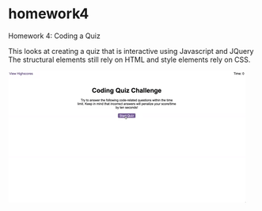 # homework4
Homework 4: Coding a Quiz

This looks at creating a quiz that is interactive using Javascript and JQuery
The structural elements still rely on HTML and style elements rely on CSS.

<img src="04-web-apis-homework-demo.gif" alt="Gif of demo assignement">
